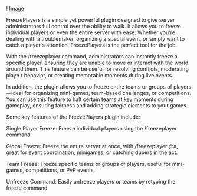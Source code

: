 !                                                                          [Image](https://github.com/user-attachments/assets/491d77a9-2ad4-401a-acfc-fc88f8a9c3d2)

FreezePlayers is a simple yet powerful plugin designed to give server administrators full control over the ability to walk. 
It allows you to freeze individual players or even the entire server with ease. Whether you're dealing with a troublemaker, 
organizing a special event, or simply want to catch a player's attention, FreezePlayers is the perfect tool for the job.

With the /freezeplayer command, administrators can instantly freeze a specific player, ensuring they are unable to 
move or interact with the world around them. This feature can be useful for resolving conflicts, moderating playe
r behavior, or creating memorable moments during live events.

In addition, the plugin allows you to freeze entire teams or groups of players—ideal for organizing mini-games, 
team-based challenges, or competitions. You can use this feature to halt certain teams at key moments during
gameplay, ensuring fairness and adding strategic elements to your games.

Some key features of the FreezePlayers plugin include:

Single Player Freeze: Freeze individual players using the /freezeplayer <player> command.

Global Freeze: Freeze the entire server at once, with /freezeplayer @a, great for event coordination, minigames, or catching dupers in the act.

Team Freeze: Freeze specific teams or groups of players, useful for mini-games, competitions, or PvP events.

Unfreeze Command: Easily unfreeze players or teams by retyping the freeze command

